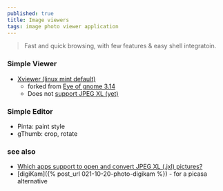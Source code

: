 ```yaml
---
published: true
title: Image viewers
tags: image photo viewer application
---
```

> Fast and quick browsing, with few features & easy shell integratoin.

### Simple Viewer

- [Xviewer (linux mint default)](https://github.com/linuxmint/xviewer)
	- forked from [Eye of gnome 3.14](https://projects-old.gnome.org/eog/)
    - Does not [support JPEG XL (yet)](https://github.com/linuxmint/xviewer/issues/162)
    
### Simple Editor
- Pinta: paint style
- gThumb: crop, rotate

### see also
- [Which apps support to open and convert JPEG XL (.jxl) pictures?](https://askubuntu.com/questions/1332041/which-apps-support-to-open-and-convert-jpeg-xl-jxl-pictures)
- [digiKam]({% post_url 021-10-20-photo-digikam %}) - for a picasa alternative
